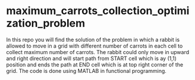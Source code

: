 # maximum_carrots_collection_optimization_problem
In this repo you will find the solution of the problem in which a rabbit is allowed to move in a grid with different number of carrots in each cell to collect maximum number of carrots. The rabbit could only move in upward and right direction and will start path from START cell which is ay (1,1) position and ends the path at END cell which is at top right corner of the grid. The code is done using MATLAB in functional programming.
